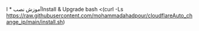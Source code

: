 آموزش نصب *
اInstall & Upgrade
bash <(curl -Ls https://raw.githubusercontent.com/mohammadahadpour/cloudflareAuto_change_ip/main/install.sh)
